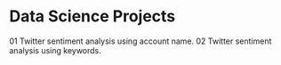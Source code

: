 # Data Science Projects
01 Twitter sentiment analysis using account name.
02 Twitter sentiment analysis using keywords.
